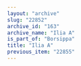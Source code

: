 ```yaml
---
layout: "archive"
slug: "22852"
archive_id: "163"
archive_name: "Ilia A"
is_part_of: "Borsippa"
title: "Ilia A"
previous_item: "22855"
---
```

